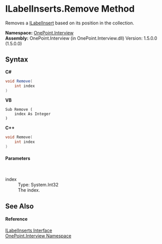 # ILabelInserts.Remove Method 
 

Removes a <a href="T_OnePoint_Interview_ILabelInsert">ILabelInsert</a> based on its position in the collection.

**Namespace:**&nbsp;<a href="N_OnePoint_Interview">OnePoint.Interview</a><br />**Assembly:**&nbsp;OnePoint.Interview (in OnePoint.Interview.dll) Version: 1.5.0.0 (1.5.0.0)

## Syntax

**C#**<br />
``` C#
void Remove(
	int index
)
```

**VB**<br />
``` VB
Sub Remove ( 
	index As Integer
)
```

**C++**<br />
``` C++
void Remove(
	int index
)
```


#### Parameters
&nbsp;<dl><dt>index</dt><dd>Type: System.Int32<br />The index.</dd></dl>

## See Also


#### Reference
<a href="T_OnePoint_Interview_ILabelInserts">ILabelInserts Interface</a><br /><a href="N_OnePoint_Interview">OnePoint.Interview Namespace</a><br />